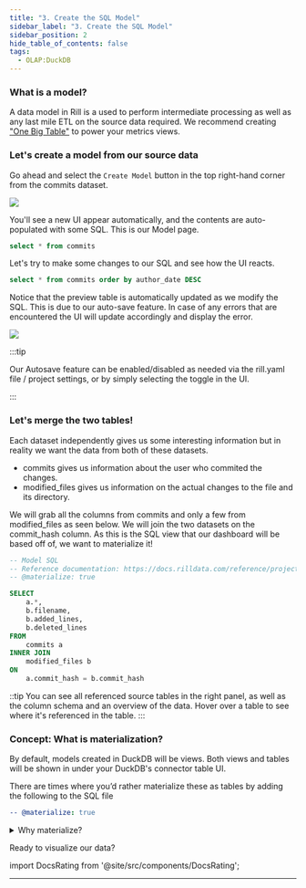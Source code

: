 ```yaml
---
title: "3. Create the SQL Model"
sidebar_label: "3. Create the SQL Model"
sidebar_position: 2
hide_table_of_contents: false
tags:
  - OLAP:DuckDB
---
```


### What is a model?
A data model in Rill is a used to perform intermediate processing as well as any last mile ETL on the source data required. We recommend creating <a href="https://docs.rilldata.com/build/models/#one-big-table-and-dashboarding" target="_blank">"One Big Table"</a> to power your metrics views. 

### Let's create a model from our source data

Go ahead and select the `Create Model` button in the top right-hand corner from the commits dataset.

<img src = '/img/tutorials/102/Add-Model.gif' class='rounded-gif' />
<br />

You'll see a new UI appear automatically, and the contents are auto-populated with some SQL. This is our Model page.

```SQL
select * from commits
```

Let's try to make some changes to our SQL and see how the UI reacts.

```SQL
select * from commits order by author_date DESC
```
Notice that the preview table is automatically updated as we modify the SQL. This is due to our auto-save feature. In case of any errors that are encountered the UI will update accordingly and display the error.


<img src = '/img/tutorials/102/Model-SQL.gif' class='rounded-gif' />
<br />



:::tip
 
 Our Autosave feature can be enabled/disabled as needed via the rill.yaml file / project settings, or by simply selecting the toggle in the UI.

:::


### Let's merge the two tables!

Each dataset independently gives us some interesting information but in reality we want the data from both of these datasets.
- commits gives us information about the user who commited the changes.
- modified_files gives us information on the actual changes to the file and its directory.

We will grab all the columns from commits and only a few from modified_files as seen below. We will join the two datasets on the commit_hash column. As this is the SQL view that our dashboard will be based off of, we want to materialize it!

```SQL
-- Model SQL
-- Reference documentation: https://docs.rilldata.com/reference/project-files/models
-- @materialize: true

SELECT
    a.*,
    b.filename,
    b.added_lines,
    b.deleted_lines
FROM
    commits a
INNER JOIN
    modified_files b
ON
    a.commit_hash = b.commit_hash
```

::tip 
You can see all referenced source tables in the right panel, as well as the column schema and an overview of the data. Hover over a table to see where it's referenced in the table.
:::
### Concept: What is materialization?

By default, models created in DuckDB will be views. Both views and tables will be shown in under your DuckDB's connector table UI.


There are times where you’d rather materialize these as tables by adding the following to the SQL file

```yaml
-- @materialize: true
```
<details>
  <summary>Why materialize?</summary>
  
   You may experience some improved performance materializing SQL views for intermediate models in the case of complex SQL or large data.

    We generally recommend materializing finals models that power dashboards.

    However, you might experience some degradation of modeling experience [auto-save feature] for some specific situations including cross joins.

</details>


Ready to visualize our data?


import DocsRating from '@site/src/components/DocsRating';


---
<DocsRating />